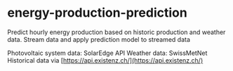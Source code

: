 # energy-production-prediction
Predict hourly energy production based on historic production and weather data. Stream data and apply prediction model to streamed data

Photovoltaic system data: SolarEdge API
Weather data: SwissMetNet Historical data via [https://api.existenz.ch/](https://api.existenz.ch/)
